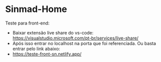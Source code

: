 # Sinmad-Home
Teste para front-end:
- Baixar extensão live share do vs-code: https://visualstudio.microsoft.com/pt-br/services/live-share/
- Após isso entrar no localhost na porta que foi referenciada.
Ou basta entrar pelo link abaixo: 
- https://teste-front-sn.netlify.app/
